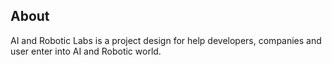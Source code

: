 ## About

AI and Robotic Labs is a project design for help developers, companies and user enter into AI and Robotic world.
